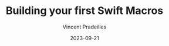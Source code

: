 ---
slug: "/talks/swift-connection/september-2023/vincent-pradeilles-building-your-first-swift-macros"
date: 2023-09-21
title: "Building your first Swift Macros"
author: "Vincent Pradeilles"
video: null
thumbnail: null
slides: 
tags: []
year: 2023
conference: swift-connection
edition: september-2023
allow_ads: false
---